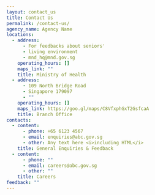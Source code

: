 ```yaml
---
layout: contact_us
title: Contact Us
permalink: /contact-us/
agency_name: Agency Name
locations:
  - address:
      - For feedbacks about seniors'
      - living environment
      - mnd_hq@mnd.gov.sg
    operating_hours: []
    maps_link: ""
    title: Ministry of Health
  - address:
      - 109 North Bridge Road
      - Singapore 179097
      - ""
    operating_hours: []
    maps_link: https://goo.gl/maps/C8VfxphGxT2GsfcaA
    title: Branch Office
contacts:
  - content:
      - phone: +65 6123 4567
      - email: enquiries@abc.gov.sg
      - other: Any text here <i>including HTML</i>
    title: General Enquiries & Feedback
  - content:
      - phone: ""
      - email: careers@abc.gov.sg
      - other: ""
    title: Careers
feedback: ""
---
```

